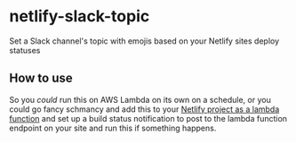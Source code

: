 # netlify-slack-topic
Set a Slack channel's topic with emojis based on your Netlify sites deploy statuses

## How to use

So you *could* run this on AWS Lambda on its own on a schedule, or you could go fancy schmancy and add this to your [Netlify project as a lambda function](https://www.netlify.com/docs/functions/) and set up a build status notification to post to the lambda function endpoint on your site and run this if something happens.